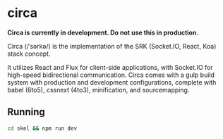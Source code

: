 # circa

**Circa is currently in development. Do not use this in production.**

Circa (/ˈsərkə/) is the implementation of the SRK (Socket.IO, React, Koa) stack concept.

It utilizes React and Flux for client-side applications, with Socket.IO for high-speed bidirectional communication. Circa comes with a gulp build system  with production and development configurations, complete with babel (6to5), cssnext (4to3), minification, and sourcemapping.

## Running

```sh
cd skel && npm run dev
```
